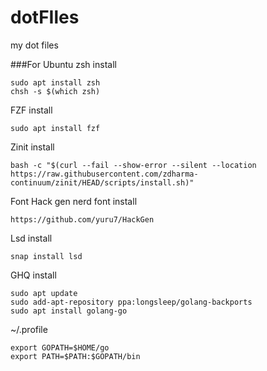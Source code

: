 # dotFIles
my dot files

###For Ubuntu
zsh install  
```
sudo apt install zsh  
chsh -s $(which zsh)  
```
  
FZF install  
```
sudo apt install fzf
```
  
Zinit install  
```
bash -c "$(curl --fail --show-error --silent --location https://raw.githubusercontent.com/zdharma-continuum/zinit/HEAD/scripts/install.sh)"  
```
  
Font Hack gen nerd font install  
```
https://github.com/yuru7/HackGen  
```
  
Lsd install  
```
snap install lsd  
```
  
GHQ install  
```
sudo apt update  
sudo add-apt-repository ppa:longsleep/golang-backports  
sudo apt install golang-go  
```
~/.profile  
```
export GOPATH=$HOME/go  
export PATH=$PATH:$GOPATH/bin
```  


